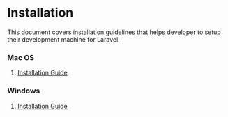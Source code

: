 # Installation

This document covers installation guidelines that helps developer to setup their development machine for Laravel.

### Mac OS
1. [Installation Guide](/elixir/installation/MACOS.md)

### Windows
1. [Installation Guide](/elixir/installation/WINDOWS.md)

